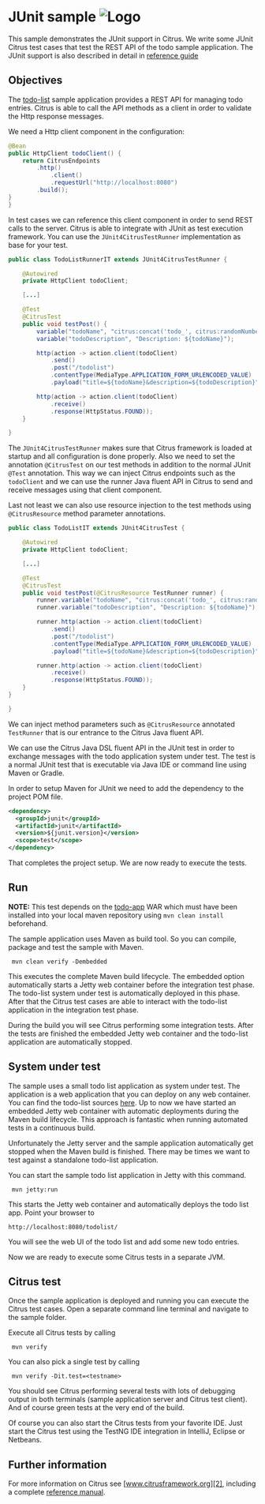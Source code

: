JUnit sample ![Logo][1]
==============

This sample demonstrates the JUnit support in Citrus. We write some JUnit Citrus test cases that test the REST API of the todo sample application. The JUnit support is
also described in detail in [reference guide][4]

Objectives
---------

The [todo-list](../todo-app/README.md) sample application provides a REST API for managing todo entries.
Citrus is able to call the API methods as a client in order to validate the Http response messages.

We need a Http client component in the configuration:

```java
@Bean
public HttpClient todoClient() {
    return CitrusEndpoints
        .http()
            .client()
            .requestUrl("http://localhost:8080")
        .build();
}
}
```
    
In test cases we can reference this client component in order to send REST calls to the server. Citrus is able to integrate with JUnit as test execution framework. You can use
the `JUnit4CitrusTestRunner` implementation as base for your test.
    
```java
public class TodoListRunnerIT extends JUnit4CitrusTestRunner {

    @Autowired
    private HttpClient todoClient;

    [...]

    @Test
    @CitrusTest
    public void testPost() {
        variable("todoName", "citrus:concat('todo_', citrus:randomNumber(4))");
        variable("todoDescription", "Description: ${todoName}");

        http(action -> action.client(todoClient)
            .send()
            .post("/todolist")
            .contentType(MediaType.APPLICATION_FORM_URLENCODED_VALUE)
            .payload("title=${todoName}&description=${todoDescription}"));

        http(action -> action.client(todoClient)
            .receive()
            .response(HttpStatus.FOUND));
    }

}
```
        
The `JUnit4CitrusTestRunner` makes sure that Citrus framework is loaded at startup and all configuration is done properly. Also we need to set the annotation `@CitrusTest` on our test methods in
addition to the normal JUnit `@Test` annotation. This way we can inject Citrus endpoints such as the `todoClient` and we can use the runner Java fluent API in Citrus to send and receive messages using that client component. 

Last not least we can also use resource injection to the test methods using `@CitrusResource` method parameter annotations.

```java
public class TodoListIT extends JUnit4CitrusTest {

    @Autowired
    private HttpClient todoClient;

    [...]

    @Test
    @CitrusTest
    public void testPost(@CitrusResource TestRunner runner) {
        runner.variable("todoName", "citrus:concat('todo_', citrus:randomNumber(4))");
        runner.variable("todoDescription", "Description: ${todoName}");

        runner.http(action -> action.client(todoClient)
            .send()
            .post("/todolist")
            .contentType(MediaType.APPLICATION_FORM_URLENCODED_VALUE)
            .payload("title=${todoName}&description=${todoDescription}"));

        runner.http(action -> action.client(todoClient)
            .receive()
            .response(HttpStatus.FOUND));
    }
}

}
```
  
We can inject method parameters such as `@CitrusResource` annotated `TestRunner` that is our entrance to the Citrus Java fluent API.

We can use the Citrus Java DSL fluent API in the JUnit test in order to exchange messages with the todo application system under test. The test is a normal JUnit test that is executable via Java IDE or command line using Maven or Gradle.

In order to setup Maven for JUnit we need to add the dependency to the project POM file.

```xml
<dependency>
  <groupId>junit</groupId>
  <artifactId>junit</artifactId>
  <version>${junit.version}</version>
  <scope>test</scope>
</dependency>    
```
       
That completes the project setup. We are now ready to execute the tests.
       
Run
---------

**NOTE:** This test depends on the [todo-app](../todo-app/) WAR which must have been installed into your local maven repository using `mvn clean install` beforehand.

The sample application uses Maven as build tool. So you can compile, package and test the
sample with Maven.
 
     mvn clean verify -Dembedded
    
This executes the complete Maven build lifecycle. The embedded option automatically starts a Jetty web
container before the integration test phase. The todo-list system under test is automatically deployed in this phase.
After that the Citrus test cases are able to interact with the todo-list application in the integration test phase.

During the build you will see Citrus performing some integration tests.
After the tests are finished the embedded Jetty web container and the todo-list application are automatically stopped.

System under test
---------

The sample uses a small todo list application as system under test. The application is a web application
that you can deploy on any web container. You can find the todo-list sources [here](../todo-app). Up to now we have started an 
embedded Jetty web container with automatic deployments during the Maven build lifecycle. This approach is fantastic 
when running automated tests in a continuous build.
  
Unfortunately the Jetty server and the sample application automatically get stopped when the Maven build is finished. 
There may be times we want to test against a standalone todo-list application.  

You can start the sample todo list application in Jetty with this command.

     mvn jetty:run

This starts the Jetty web container and automatically deploys the todo list app. Point your browser to
 
    http://localhost:8080/todolist/

You will see the web UI of the todo list and add some new todo entries.

Now we are ready to execute some Citrus tests in a separate JVM.

Citrus test
---------

Once the sample application is deployed and running you can execute the Citrus test cases.
Open a separate command line terminal and navigate to the sample folder.

Execute all Citrus tests by calling

     mvn verify

You can also pick a single test by calling

     mvn verify -Dit.test=<testname>

You should see Citrus performing several tests with lots of debugging output in both terminals (sample application server
and Citrus test client). And of course green tests at the very end of the build.

Of course you can also start the Citrus tests from your favorite IDE.
Just start the Citrus test using the TestNG IDE integration in IntelliJ, Eclipse or Netbeans.

Further information
---------

For more information on Citrus see [www.citrusframework.org][2], including
a complete [reference manual][3].

 [1]: https://citrusframework.org/img/brand-logo.png "Citrus"
 [2]: https://citrusframework.org
 [3]: https://citrusframework.org/reference/html/
 [4]: https://citrusframework.org/reference/html#run-with-junit4
